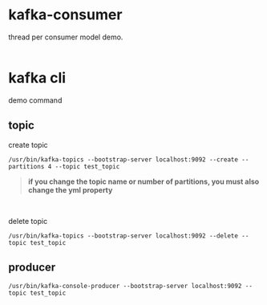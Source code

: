 # kafka-consumer
thread per consumer model demo. 
<br/>
<br/>

kafka cli
===
demo command

topic
---
create topic

    /usr/bin/kafka-topics --bootstrap-server localhost:9092 --create --partitions 4 --topic test_topic
   >__if you change the topic name or number of partitions, you must also change the yml property__  
   
<br/>

delete topic  


    /usr/bin/kafka-topics --bootstrap-server localhost:9092 --delete --topic test_topic

producer
---
    /usr/bin/kafka-console-producer --bootstrap-server localhost:9092 --topic test_topic
